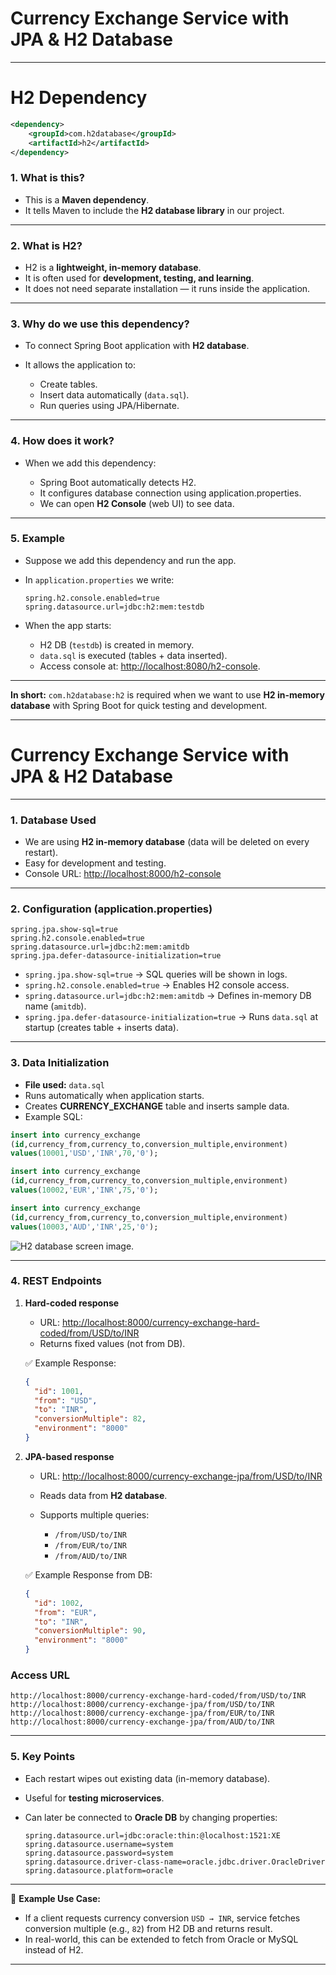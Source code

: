 # **Currency Exchange Service with JPA & H2 Database**
---

# H2 Dependency

```xml
<dependency>
    <groupId>com.h2database</groupId>
    <artifactId>h2</artifactId>
</dependency>
```

### 1. What is this?

* This is a **Maven dependency**.
* It tells Maven to include the **H2 database library** in our project.

---

### 2. What is H2?

* H2 is a **lightweight, in-memory database**.
* It is often used for **development, testing, and learning**.
* It does not need separate installation — it runs inside the application.

---

### 3. Why do we use this dependency?

* To connect Spring Boot application with **H2 database**.
* It allows the application to:

  * Create tables.
  * Insert data automatically (`data.sql`).
  * Run queries using JPA/Hibernate.

---

### 4. How does it work?

* When we add this dependency:

  * Spring Boot automatically detects H2.
  * It configures database connection using application.properties.
  * We can open **H2 Console** (web UI) to see data.

---

### 5. Example

* Suppose we add this dependency and run the app.
* In `application.properties` we write:

  ```properties
  spring.h2.console.enabled=true
  spring.datasource.url=jdbc:h2:mem:testdb
  ```
* When the app starts:

  * H2 DB (`testdb`) is created in memory.
  * `data.sql` is executed (tables + data inserted).
  * Access console at: [http://localhost:8080/h2-console](http://localhost:8080/h2-console).

---

**In short:**
`com.h2database:h2` is required when we want to use **H2 in-memory database** with Spring Boot for quick testing and development.

---
# Currency Exchange Service with JPA & H2 Database
---

### 1. Database Used

* We are using **H2 in-memory database** (data will be deleted on every restart).
* Easy for development and testing.
* Console URL: [http://localhost:8000/h2-console](http://localhost:8000/h2-console)

---

### 2. Configuration (application.properties)

```properties
spring.jpa.show-sql=true
spring.h2.console.enabled=true
spring.datasource.url=jdbc:h2:mem:amitdb
spring.jpa.defer-datasource-initialization=true
```

* `spring.jpa.show-sql=true` → SQL queries will be shown in logs.
* `spring.h2.console.enabled=true` → Enables H2 console access.
* `spring.datasource.url=jdbc:h2:mem:amitdb` → Defines in-memory DB name (`amitdb`).
* `spring.jpa.defer-datasource-initialization=true` → Runs `data.sql` at startup (creates table + inserts data).

---

### 3. Data Initialization

* **File used:** `data.sql`
* Runs automatically when application starts.
* Creates **CURRENCY\_EXCHANGE** table and inserts sample data.
* Example SQL:

```sql
insert into currency_exchange
(id,currency_from,currency_to,conversion_multiple,environment) 
values(10001,'USD','INR',70,'0');

insert into currency_exchange
(id,currency_from,currency_to,conversion_multiple,environment)
values(10002,'EUR','INR',75,'0');

insert into currency_exchange
(id,currency_from,currency_to,conversion_multiple,environment)
values(10003,'AUD','INR',25,'0');
```

![H2 database screen image.](./src/main/resources/images/db2_db.jpg)

---

### 4. REST Endpoints

1. **Hard-coded response**

   * URL: [http://localhost:8000/currency-exchange-hard-coded/from/USD/to/INR](http://localhost:8000/currency-exchange-hard-coded/from/USD/to/INR)
   * Returns fixed values (not from DB).

   ✅ Example Response:

   ```json
   {
     "id": 1001,
     "from": "USD",
     "to": "INR",
     "conversionMultiple": 82,
     "environment": "8000"
   }
   ```

2. **JPA-based response**

   * URL: [http://localhost:8000/currency-exchange-jpa/from/USD/to/INR](http://localhost:8000/currency-exchange-jpa/from/USD/to/INR)
   * Reads data from **H2 database**.
   * Supports multiple queries:

     * `/from/USD/to/INR`
     * `/from/EUR/to/INR`
     * `/from/AUD/to/INR`

   ✅ Example Response from DB:

   ```json
   {
     "id": 1002,
     "from": "EUR",
     "to": "INR",
     "conversionMultiple": 90,
     "environment": "8000"
   }
   ```
### **Access URL**
```
http://localhost:8000/currency-exchange-hard-coded/from/USD/to/INR  
http://localhost:8000/currency-exchange-jpa/from/USD/to/INR  
http://localhost:8000/currency-exchange-jpa/from/EUR/to/INR  
http://localhost:8000/currency-exchange-jpa/from/AUD/to/INR  
```
---

### 5. Key Points

* Each restart wipes out existing data (in-memory database).
* Useful for **testing microservices**.
* Can later be connected to **Oracle DB** by changing properties:

  ```properties
  spring.datasource.url=jdbc:oracle:thin:@localhost:1521:XE
  spring.datasource.username=system
  spring.datasource.password=system
  spring.datasource.driver-class-name=oracle.jdbc.driver.OracleDriver
  spring.datasource.platform=oracle
  ```
---
📌 **Example Use Case:**

* If a client requests currency conversion `USD → INR`, service fetches conversion multiple (e.g., `82`) from H2 DB and returns result.
* In real-world, this can be extended to fetch from Oracle or MySQL instead of H2.
---